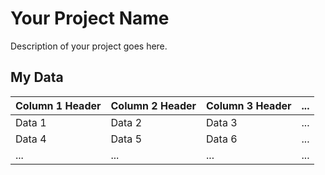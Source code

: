 # Your Project Name

Description of your project goes here.

## My Data

| Column 1 Header | Column 2 Header | Column 3 Header | ... |
|-----------------|-----------------|-----------------|-----|
| Data 1          | Data 2          | Data 3          | ... |
| Data 4          | Data 5          | Data 6          | ... |
| ...             | ...             | ...             | ... |
